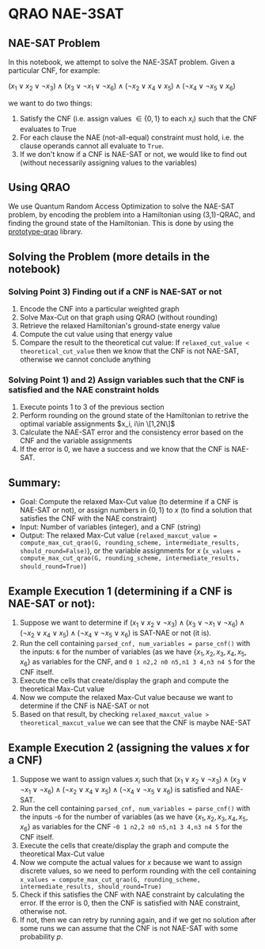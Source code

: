 # QRAO NAE-3SAT

## NAE-SAT Problem
In this notebook, we attempt to solve the NAE-3SAT problem. Given a particular CNF, for example:

$(x_1 \lor x_2 \lor \neg x_3) \land (x_3 \lor \neg x_1 \lor \neg x_6) \land (\neg x_2 \lor x_4 \lor x_5) \land (\neg x_4 \lor \neg x_5 \lor x_6)$

we want to do two things:
1. Satisfy the CNF (i.e. assign values $\in \{0,1\}$ to each $x_i$) such that the CNF evaluates to True
2. For each clause the NAE (not-all-equal) constraint must hold, i.e. the clause operands cannot all evaluate to `True`.
3. If we don't know if a CNF is NAE-SAT or not, we would like to find out (without necessarily assigning values to the variables)

## Using QRAO
We use Quantum Random Access Optimization to solve the NAE-SAT problem, by encoding the problem into a Hamiltonian using (3,1)-QRAC, and finding the ground state of the Hamiltonian.
This is done by using the [prototype-qrao](https://github.com/qiskit-community/prototype-qrao/tree/main) library.

## Solving the Problem (more details in the notebook)
### Solving Point 3) Finding out if a CNF is NAE-SAT or not
1. Encode the CNF into a particular weighted graph
2. Solve Max-Cut on that graph using QRAO (without rounding)
3. Retrieve the relaxed Hamiltonian's ground-state energy value
4. Compute the cut value using that energy value
5. Compare the result to the theoretical cut value: If `relaxed_cut_value < theoretical_cut_value` then we know that the CNF is not NAE-SAT, otherwise we cannot conclude anything
### Solving Point 1) and 2) Assign variables such that the CNF is satisfied and the NAE constraint holds
1. Execute points 1 to 3 of the previous section
2. Perform rounding on the ground state of the Hamiltonian to retrive the optimal variable assignments $x_i, i\in \[1,2N\]$
3. Calculate the NAE-SAT error and the consistency error based on the CNF and the variable assignments
4. If the error is 0, we have a success and we know that the CNF is NAE-SAT.

## Summary:
- Goal: Compute the relaxed Max-Cut value (to determine if a CNF is NAE-SAT or not), or assign numbers in $\{0,1\}$ to $x$ (to find a solution that satisfies the CNF with the NAE constraint)
- Input: Number of variables (integer), and a CNF (string)
- Output: The relaxed Max-Cut value (`relaxed_maxcut_value = compute_max_cut_qrao(G, rounding_scheme, intermediate_results, should_round=False)`), or the variable assignments for $x$ (`x_values = compute_max_cut_qrao(G, rounding_scheme, intermediate_results, should_round=True)`)

## Example Execution 1 (determining if a CNF is NAE-SAT or not):
1) Suppose we want to determine if $(x_1 \lor x_2 \lor \neg x_3) \land (x_3 \lor \neg x_1 \lor \neg x_6) \land (\neg x_2 \lor x_4 \lor x_5) \land (\neg x_4 \lor \neg x_5 \lor x_6)$ is SAT-NAE or not (it is).
2) Run the cell containing `parsed_cnf, num_variables = parse_cnf()` with the inputs: `6` for the number of variables (as we have $\{x_1, x_2, x_3, x_4, x_5, x_6\}$ as variables for the CNF, and `0 1 n2,2 n0 n5,n1 3 4,n3 n4 5` for the CNF itself.
3) Execute the cells that create/display the graph and compute the theoretical Max-Cut value
4) Now we compute the relaxed Max-Cut value because we want to determine if the CNF is NAE-SAT or not
5) Based on that result, by checking `relaxed_maxcut_value > theoretical_maxcut_value` we can see that the CNF is maybe NAE-SAT

## Example Execution 2 (assigning the values $x$ for a CNF)
1) Suppose we want to assign values $x_i$ such that $(x_1 \lor x_2 \lor \neg x_3) \land (x_3 \lor \neg x_1 \lor \neg x_6) \land (\neg x_2 \lor x_4 \lor x_5) \land (\neg x_4 \lor \neg x_5 \lor x_6)$ is satisfied and NAE-SAT.
2) Run the cell containing `parsed_cnf, num_variables = parse_cnf()` with the inputs 
-`6` for the number of variables (as we have $\{x_1, x_2, x_3, x_4, x_5, x_6\}$ as variables for the CNF
-`0 1 n2,2 n0 n5,n1 3 4,n3 n4 5` for the CNF itself.
3) Execute the cells that create/display the graph and compute the theoretical Max-Cut value
4) Now we compute the actual values for $x$ because we want to assign discrete values, so we need to perform rounding with the cell containing `x_values = compute_max_cut_qrao(G, rounding_scheme, intermediate_results, should_round=True)`
5) Check if this satisfies the CNF with NAE constraint by calculating the error. If the error is 0, then the CNF is satisfied with NAE constraint, otherwise not.
6) If not, then we can retry by running again, and if we get no solution after some runs we can assume that the CNF is not NAE-SAT with some probability $p$.
